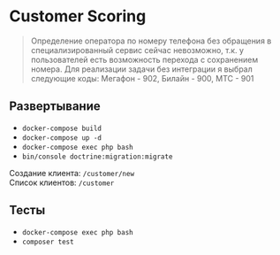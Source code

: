 # Customer Scoring

> Определение оператора по номеру телефона без обращения в специализированный сервис сейчас невозможно, т.к. у пользователей есть возможность перехода с сохранением номера. Для реализации задачи без интеграции я выбрал следующие коды: Мегафон - 902, Билайн - 900, МТС - 901

## Развертывание
* `docker-compose build`
* `docker-compose up -d`
* `docker-compose exec php bash`
* `bin/console doctrine:migration:migrate`

Создание клиента: `/customer/new`\
Список клиентов: `/customer`

## Тесты
* `docker-compose exec php bash`
* `composer test`